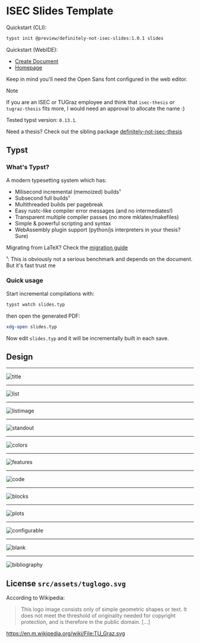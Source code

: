 # ISEC Slides Template

Quickstart (CLI):

```sh
typst init @preview/definitely-not-isec-slides:1.0.1 slides
```

Quickstart (WebIDE):

- [Create Document](https://typst.app/app?template=definitely-not-isec-slides&version=1.0.1)
- [Homepage](https://typst.app/universe/package/definitely-not-isec-slides)

Keep in mind you'll need the Open Sans font configured in the web editor.

> [!NOTE]
> If you are an ISEC or TUGraz employee and think that `isec-thesis` or
> `tugraz-thesis` fits more, I would need an approval to allocate the name :)

Tested typst version: `0.13.1`.

Need a thesis? Check out the sibling package [definitely-not-isec-thesis](https://github.com/ecomaikgolf/typst-isec-thesis-template)

## Typst

### What's Typst?

A modern typesetting system which has:

- Milisecond incremental (memoized) builds¹
- Subsecond full builds¹
- Multithreaded builds per pagebreak
- Easy rustc-like compiler error messages (and no intermediates!)
- Transparent multiple compiler passes (no more mklatex/makefiles)
- Simple & powerful scripting and syntax
- WebAssembly plugin support (python/js interpreters in your thesis? Sure)

Migrating from LaTeX? Check the [migration guide](https://typst.app/docs/guides/guide-for-latex-users/)

¹: This is obviously not a serious benchmark and depends on the document. But
   it's fast trust me

### Quick usage

Start incremental compilations with:

```sh
typst watch slides.typ
```

then open the generated PDF:

```sh
xdg-open slides.typ
```

Now edit `slides.typ` and it will be incrementally built in each save.

## Design
---
![title](https://github.com/user-attachments/assets/d29f53ff-0622-45fe-9727-7d286e8d15b1)

---
![list](https://github.com/user-attachments/assets/27dc198d-714d-4ed6-ad2e-f39babcf4fce)

---
![listimage](https://github.com/user-attachments/assets/b16cb69b-c9a1-4f50-8fd5-e7c3b0a97617)

---
![standout](https://github.com/user-attachments/assets/179960f4-e909-4856-8aba-6beb7a91e3c5)

---
![colors](https://github.com/user-attachments/assets/312a013e-fd89-4b6a-921b-bbfe9f4fa565)

---
![features](https://github.com/user-attachments/assets/1f3cd158-3860-4962-9802-7fc22d4b94a1)

---
![code](https://github.com/user-attachments/assets/508abb37-8224-4ef8-9424-2f367981b91f)

---
![blocks](https://github.com/user-attachments/assets/e4214dc0-f434-40d2-b1fa-0463ef18d9b7)

---
![plots](https://github.com/user-attachments/assets/605a3bab-c040-4932-9777-03dffabb3a9f)

---
![configurable](https://github.com/user-attachments/assets/310a25e2-981c-40b3-bbcb-fc243cbb5983)

---
![blank](https://github.com/user-attachments/assets/7533e702-bba3-4462-add2-f2fbe1e50a20)

---
![bibliography](https://github.com/user-attachments/assets/6ad78bf1-8af1-43c3-ad15-192fdfd42aff)



## License `src/assets/tuglogo.svg`

According to Wikipedia:

> This logo image consists only of simple geometric shapes or text. It does not
> meet the threshold of originality needed for copyright protection, and is
> therefore in the public domain. [...]

https://en.m.wikipedia.org/wiki/File:TU_Graz.svg
